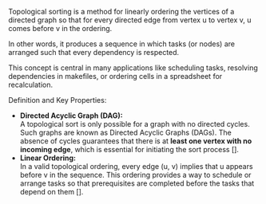 Topological sorting is a method for linearly ordering the vertices of a directed graph so that for every directed edge from vertex u to vertex v, u comes before v in the ordering. 

In other words, it produces a sequence in which tasks (or nodes) are arranged such that every dependency is respected. 

This concept is central in many applications like scheduling tasks, resolving dependencies in makefiles, or ordering cells in a spreadsheet for recalculation.

Definition and Key Properties:
- **Directed Acyclic Graph (DAG):**  
    A topological sort is only possible for a graph with no directed cycles. Such graphs are known as Directed Acyclic Graphs (DAGs). The absence of cycles guarantees that there is at **least one vertex with no incoming edge**, which is essential for initiating the sort process [​].
- **Linear Ordering:**  
    In a valid topological ordering, every edge (u, v) implies that u appears before v in the sequence. This ordering provides a way to schedule or arrange tasks so that prerequisites are completed before the tasks that depend on them [​].